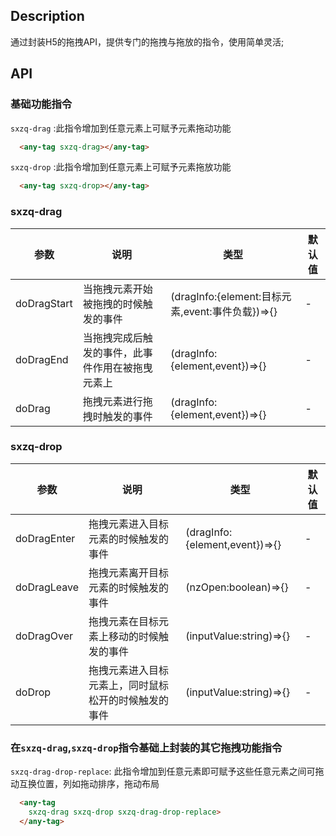 
## Description

通过封装H5的拖拽API，提供专门的拖拽与拖放的指令，使用简单灵活;

## API

### 基础功能指令

`sxzq-drag` :此指令增加到任意元素上可赋予元素拖动功能

```html
  <any-tag sxzq-drag></any-tag>
```

`sxzq-drop` :此指令增加到任意元素上可赋予元素拖放功能

```html
  <any-tag sxzq-drop></any-tag>
```

### sxzq-drag

| 参数 | 说明 | 类型 | 默认值 |
| --- | --- | --- | --- |
| doDragStart | 当拖拽元素开始被拖拽的时候触发的事件 | (dragInfo:{element:目标元素,event:事件负载})=>{} | -
| doDragEnd | 当拖拽完成后触发的事件，此事件作用在被拖曳元素上 | (dragInfo:{element,event})=>{} | - |
| doDrag | 拖拽元素进行拖拽时触发的事件 | (dragInfo:{element,event})=>{} | - |

### sxzq-drop

| 参数 | 说明 | 类型 | 默认值 |
| --- | --- | --- | --- |
| doDragEnter | 拖拽元素进入目标元素的时候触发的事件 | (dragInfo:{element,event})=>{} | -
| doDragLeave | 拖拽元素离开目标元素的时候触发的事件 | (nzOpen:boolean)=>{} | - |
| doDragOver  | 拖拽元素在目标元素上移动的时候触发的事件 | (inputValue:string)=>{} | - |
| doDrop | 拖拽元素进入目标元素上，同时鼠标松开的时候触发的事件 | (inputValue:string)=>{} | - |


### 在`sxzq-drag`,`sxzq-drop`指令基础上封装的其它拖拽功能指令

`sxzq-drag-drop-replace`: 此指令增加到任意元素即可赋予这些任意元素之间可拖动互换位置，列如拖动排序，拖动布局

```html
  <any-tag
    sxzq-drag sxzq-drop sxzq-drag-drop-replace>
  </any-tag>
```

